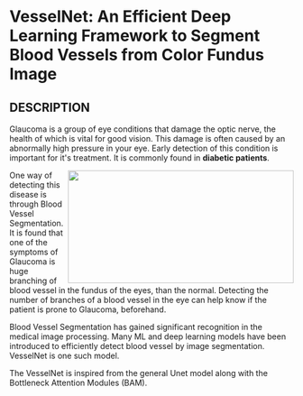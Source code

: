 # VesselNet:  An Efficient Deep Learning Framework to Segment Blood Vessels from Color Fundus Image

## DESCRIPTION

Glaucoma is a group of eye conditions that damage the optic nerve, the health of which is vital for good vision. This damage is often caused by an abnormally high pressure in your eye. Early detection of this condition is important for it's treatment. It is commonly found in **diabetic patients**. 

<img src="https://www.womenfitness.net/img2016/artimg/march/Stages.jpg" width="400" height="200" align="right">

One way of detecting this disease is through Blood Vessel Segmentation. It is found that one of the symptoms of Glaucoma is huge branching of blood vessel in the fundus of the eyes, than the normal. Detecting the number of branches of a blood vessel in the eye can help know if the patient is prone to Glaucoma, beforehand.


Blood Vessel Segmentation has gained significant recognition in the medical image processing. Many ML and deep learning models have been introduced to efficiently detect blood vessel by image segmentation. VesselNet is one such model.


The VesselNet is inspired from the general Unet model along with the Bottleneck Attention Modules (BAM). 
